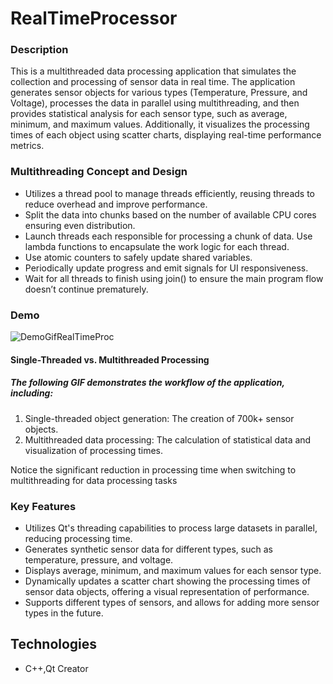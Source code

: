# RealTimeProcessor

### Description
This is a multithreaded data processing application that simulates the collection and processing of sensor data in real time. 
The application generates sensor objects for various types (Temperature, Pressure, and Voltage), processes the data in parallel using multithreading, 
and then provides statistical analysis for each sensor type, such as average, minimum, and maximum values. Additionally, 
it visualizes the processing times of each object using scatter charts, displaying real-time performance metrics.

### Multithreading Concept and Design
* Utilizes a thread pool to manage threads efficiently, reusing threads to reduce overhead and improve performance.
* Split the data  into chunks based on the number of available CPU cores ensuring even distribution.
* Launch threads each responsible for processing a chunk of data. Use lambda functions to encapsulate the work logic for each thread.
* Use atomic counters to safely update shared variables.
* Periodically update progress and emit signals for UI responsiveness.
* Wait for all threads to finish using join() to ensure the main program flow doesn’t continue prematurely.

### Demo
![DemoGifRealTimeProc](https://github.com/user-attachments/assets/8753ac13-f929-4752-9b39-ed3cc87dc68d) 

#### Single-Threaded vs. Multithreaded Processing
##### The following GIF demonstrates the workflow of the application, including:
1. Single-threaded object generation: The creation of 700k+ sensor objects.
2. Multithreaded data processing: The calculation of statistical data and visualization of processing times.
   
Notice the significant reduction in processing time when switching to multithreading for data processing tasks

### Key Features

* Utilizes Qt's threading capabilities to process large datasets in parallel, reducing processing time.
* Generates synthetic sensor data for different types, such as temperature, pressure, and voltage.
* Displays average, minimum, and maximum values for each sensor type.
* Dynamically updates a scatter chart showing the processing times of sensor data objects, offering a visual representation of performance.
* Supports different types of sensors, and allows for adding more sensor types in the future.

## Technologies

* C++,Qt Creator
